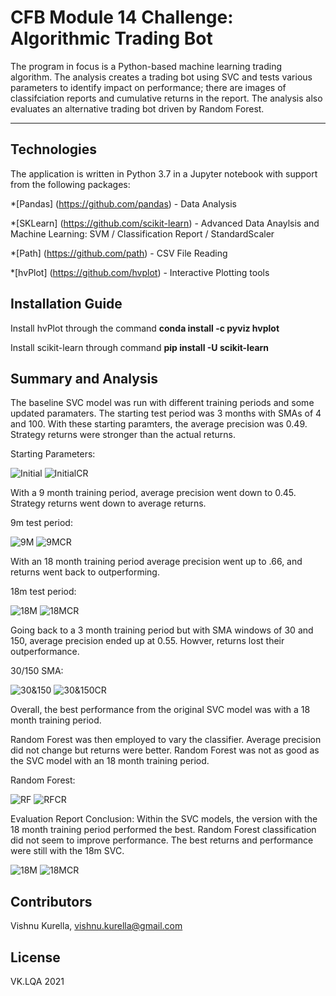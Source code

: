 # CFB Module 14 Challenge: Algorithmic Trading Bot

The program in focus is a Python-based machine learning trading algorithm.  The analysis creates a trading bot using SVC and tests various parameters to identify impact on performance; there are images of classifciation reports and cumulative returns in the report.  The analysis also evaluates an alternative trading bot driven by Random Forest.  

---

## Technologies

The application is written in Python 3.7 in a Jupyter notebook with support from the following packages:  

*[Pandas] (https://github.com/pandas) - Data Analysis

*[SKLearn] (https://github.com/scikit-learn) - Advanced Data Anaylsis and Machine Learning: SVM / Classification Report / StandardScaler

*[Path] (https://github.com/path) - CSV File Reading

*[hvPlot] (https://github.com/hvplot) - Interactive Plotting tools


## Installation Guide

Install hvPlot through the command **conda install -c pyviz hvplot**

Install scikit-learn through command **pip install -U scikit-learn**

## Summary and Analysis

The baseline SVC model was run with different training periods and some updated paramaters.  The starting test period was 3 months with SMAs of 4 and 100.  With these starting paramters, the average precision was 0.49.  Strategy returns were stronger than the actual returns.

Starting Parameters:

![Initial](Images/Version1.PNG)
![InitialCR](Images/Version1CF.PNG)

With a 9 month training period, average precision went down to 0.45.  Strategy returns went down to average returns.

9m test period:

![9M](Images/9MPlot.PNG)
![9MCR](Images/9MCR.PNG)

With an 18 month training period average precision went up to .66, and returns went back to outperforming.

18m test period:

![18M](Images/18MPlot.PNG)
![18MCR](Images/18MCR.PNG)

Going back to a 3 month training period but with SMA windows of 30 and 150, average precision ended up at 0.55.  Howver, returns lost their outperformance.

30/150 SMA:

![30&150](Images/30N150Plot.PNG)
![30&150CR](Images/30N150CR.PNG)

Overall, the best performance from the original SVC model was with a 18 month training period.

Random Forest was then employed to vary the classifier.  Average precision did not change but returns were better.  Random Forest was not as good as the SVC model with an 18 month training period.

Random Forest:

![RF](Images/RFChart.PNG)
![RFCR](Images/RFCR.PNG)

Evaluation Report Conclusion:
Within the SVC models, the version with the 18 month training period performed the best.  Random Forest classification did not seem to improve performance.  The best returns and performance were still with the 18m SVC.

![18M](Images/18MPlot.PNG)
![18MCR](Images/18MCR.PNG)


## Contributors
Vishnu Kurella, vishnu.kurella@gmail.com

## License
VK.LQA 2021